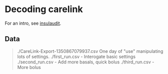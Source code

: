 
# Decoding carelink

For an intro, see
[insulaudit](https://github.com/bewest/insulaudit/tree/master/questions).

## Data

> ./CareLink-Export-1350867079937.csv
>    One day of "use" manipulating lots of settings.
> ./first_run.csv  - Interogate basic settings
> ./second_run.csv - Add more basals, quick bolus
> ./third_run.csv  - More bolus

### 
